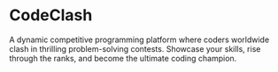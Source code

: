 # CodeClash
A dynamic competitive programming platform where coders worldwide clash in thrilling problem-solving contests. Showcase your skills, rise through the ranks, and become the ultimate coding champion.
